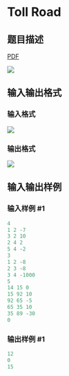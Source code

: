 # Toll Road

## 题目描述

[problemUrl]: https://uva.onlinejudge.org/index.php?option=com_onlinejudge&Itemid=8&category=243&page=show_problem&problem=3334

[PDF](https://uva.onlinejudge.org/external/121/p12182.pdf)

![](https://cdn.luogu.com.cn/upload/vjudge_pic/UVA12182/c40d54034c51861f8b8b155288c6486fb6600624.png)

## 输入输出格式

### 输入格式

![](https://cdn.luogu.com.cn/upload/vjudge_pic/UVA12182/914da7530296db3ec144518acef5025932991dc4.png)

### 输出格式

![](https://cdn.luogu.com.cn/upload/vjudge_pic/UVA12182/e482269d2fb7b07c0dede634ae0e57810b7ea7ff.png)

## 输入输出样例

### 输入样例 #1

```cpp
4
1 2 -7
3 2 10
2 4 2
5 4 -2
3
1 2 -8
2 3 -8
3 4 -1000
5
14 15 0
15 92 10
92 65 -5
65 35 10
35 89 -30
0
```


### 输出样例 #1

```cpp
12
0
15
```


